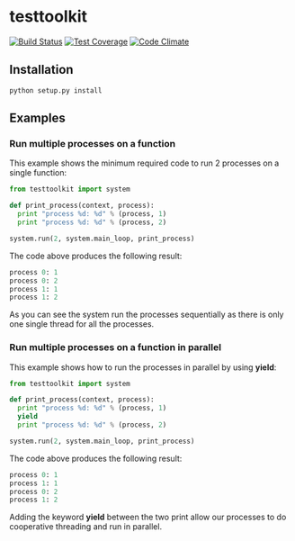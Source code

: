 # testtoolkit

[![Build Status](https://travis-ci.org/Nauja/testtoolkit.png?branch=master)](https://travis-ci.org/Nauja/testtoolkit)
[![Test Coverage](https://codeclimate.com/github/Nauja/testtoolkit/badges/coverage.svg)](https://codeclimate.com/github/Nauja/testtoolkit/coverage)
[![Code Climate](https://codeclimate.com/github/Nauja/testtoolkit/badges/gpa.svg)](https://codeclimate.com/github/Nauja/testtoolkit)

## Installation

```
python setup.py install
```

## Examples

### Run multiple processes on a function

This example shows the minimum required code to run 2 processes on a single function:

```python
from testtoolkit import system

def print_process(context, process):
  print "process %d: %d" % (process, 1)
  print "process %d: %d" % (process, 2)

system.run(2, system.main_loop, print_process)
```

The code above produces the following result:

```python
process 0: 1
process 0: 2
process 1: 1
process 1: 2
```

As you can see the system run the processes sequentially as there is only one single thread for all the processes.

### Run multiple processes on a function in parallel

This example shows how to run the processes in parallel by using **yield**:

```python
from testtoolkit import system

def print_process(context, process):
  print "process %d: %d" % (process, 1)
  yield
  print "process %d: %d" % (process, 2)

system.run(2, system.main_loop, print_process)
```

The code above produces the following result:

```python
process 0: 1
process 1: 1
process 0: 2
process 1: 2
```

Adding the keyword **yield** between the two print allow our processes to do cooperative threading and run in parallel.
